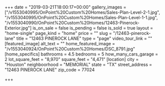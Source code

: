 +++
date = "2019-03-21T18:00:17+00:00"
gallery_images = ["/v1553040995/OnPoint%20Custom%20Homes/Sales-Plan-Level-2-1.jpg", "/v1553040995/OnPoint%20Custom%20Homes/Sales-Plan-Level-1-1.jpg", "/v1553040990/OnPoint%20Custom%20Homes/12463-Pinerock-Exterior.jpg"]
is_on_sale = false
is_pending = false
is_sold = true
layout = "home-single"
page_kind = "home"
price = ""
slug = "/12463-pinerock-lane"
title = "12463 PINEROCK LANE"
type = "page"
video_tour_link = ""
[featured_image]
alt_text = ""
home_featured_image = "/v1553040924/OnPoint%20Custom%20Homes/DSC_8791.jpg"
[home_specifics]
bathrooms = 4.5
bedrooms = 5
how_many_cars_garage = 2
lot_square_feet = "8,970"
square_feet = "4,471"
[location]
city = "Houston"
neighboorhood = "MEMORIAL"
state = "TX"
street_address = "12463 PINEROCK LANE"
zip_code = 77024

+++
